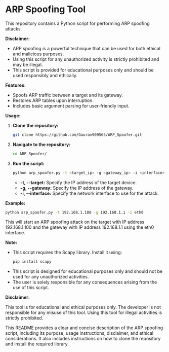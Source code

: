 # ARP Spoofing Tool

This repository contains a Python script for performing ARP spoofing attacks. 

**Disclaimer:**

* ARP spoofing is a powerful technique that can be used for both ethical and malicious purposes. 
* Using this script for any unauthorized activity is strictly prohibited and may be illegal. 
* This script is provided for educational purposes only and should be used responsibly and ethically.

**Features:**

* Spoofs ARP traffic between a target and its gateway.
* Restores ARP tables upon interruption.
* Includes basic argument parsing for user-friendly input.

**Usage:**

1. **Clone the repository:**
   ```bash
   git clone https://github.com/Gaurav909565/ARP_Spoofer.git
   ```

2. **Navigate to the repository:**
   ```bash
   cd ARP_Spoofer/
   ```

3. **Run the script:**
   ```bash
   python arp_spoofer.py -t <target_ip> -g <gateway_ip> -i <interface>
   ```
   * **-t, --target:** Specify the IP address of the target device.
   * **-g, --gateway:** Specify the IP address of the gateway.
   * **-i, --interface:** Specify the network interface to use for the attack.

**Example:**

```bash
python arp_spoofer.py -t 192.168.1.100 -g 192.168.1.1 -i eth0
```

This will start an ARP spoofing attack on the target with IP address 192.168.1.100 and the gateway with IP address 192.168.1.1 using the eth0 interface.

**Note:**

* This script requires the Scapy library. Install it using:
   ```bash
   pip install scapy
   ```
* This script is designed for educational purposes only and should not be used for any unauthorized activities. 
* The user is solely responsible for any consequences arising from the use of this script.

**Disclaimer:**

This tool is for educational and ethical purposes only. The developer is not responsible for any misuse of this tool. Using this tool for illegal activities is strictly prohibited.

This README provides a clear and concise description of the ARP spoofing script, including its purpose, usage instructions, disclaimer, and ethical considerations. It also includes instructions on how to clone the repository and install the required library.
